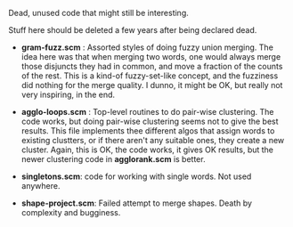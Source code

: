 Dead, unused code that might still be interesting.

Stuff here should be deleted a few years after being declared dead.

* __gram-fuzz.scm__ : Assorted styles of doing fuzzy union merging.
    The idea here was that when merging two words, one would always
    merge those disjuncts they had in common, and move a fraction of
    the counts of the rest. This is a kind-of fuzzy-set-like concept,
    and the fuzziness did nothing for the merge quality.  I dunno,
    it might be OK, but really not very inspiring, in the end.

* __agglo-loops.scm__ : Top-level routines to do pair-wise clustering.
    The code works, but doing pair-wise clustering seems not to give
    the best results.  This file implements thee different algos that
    assign words to existing clustters, or if there aren't any suitable
    ones, they create a new cluster. Again, this is OK, the code works,
    it gives OK results, but the newer clustering code in
    __agglorank.scm__ is better.

* __singletons.scm__: code for working with single words.  Not used
    anywhere.

* __shape-project.scm__: Failed attempt to merge shapes.  Death by complexity
    and bugginess.
